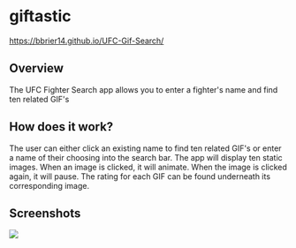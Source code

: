 # giftastic
https://bbrier14.github.io/UFC-Gif-Search/
## Overview
The UFC Fighter Search app allows you to enter a fighter's name and find ten related GIF's
## How does it work?
The user can either click an existing name to find ten related GIF's or enter a name of their choosing into the search bar. The app will display ten static images. When an image is clicked, it will animate. When the image is clicked again, it will pause. The rating for each  GIF can be found underneath its corresponding image. 
## Screenshots
![](readmeimages/1.png)
